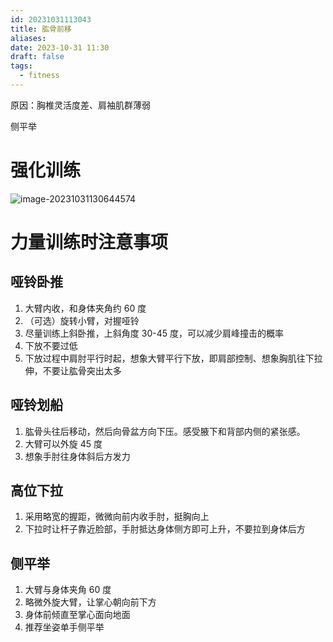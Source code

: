 ```yaml
---
id: 20231031113043
title: 肱骨前移
aliases: 
date: 2023-10-31 11:30
draft: false
tags:
  - fitness
---
```

原因：胸椎灵活度差、肩袖肌群薄弱

侧平举

# 强化训练

![image-20231031130644574](https://r2.hcplantern.top/2023/10/31/1698728906.png)

# 力量训练时注意事项
## 哑铃卧推

1. 大臂内收，和身体夹角约 60 度
2. （可选）旋转小臂，对握哑铃
3. 尽量训练上斜卧推，上斜角度 30-45 度，可以减少肩峰撞击的概率
4. 下放不要过低
5. 下放过程中肩肘平行时起，想象大臂平行下放，即肩部控制、想象胸肌往下拉伸，不要让肱骨突出太多

## 哑铃划船

1. 肱骨头往后移动，然后向骨盆方向下压。感受腋下和背部内侧的紧张感。
2. 大臂可以外旋 45 度
3. 想象手肘往身体斜后方发力
## 高位下拉

1. 采用略宽的握距，微微向前内收手肘，挺胸向上
2. 下拉时让杆子靠近脸部，手肘抵达身体侧方即可上升，不要拉到身体后方

## 侧平举

1. 大臂与身体夹角 60 度
2. 略微外旋大臂，让掌心朝向前下方
3. 身体前倾直至掌心面向地面
4. 推荐坐姿单手侧平举